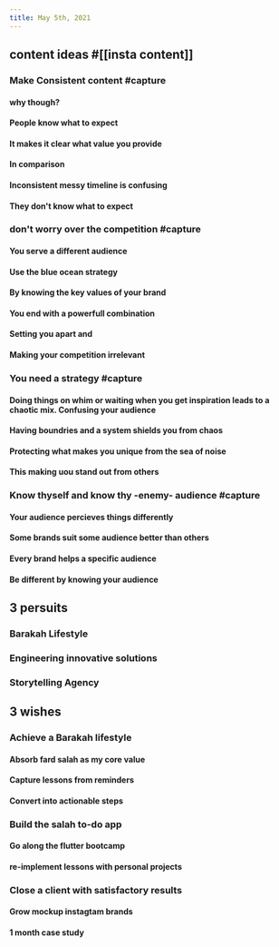 ```yaml
---
title: May 5th, 2021
---
```

## content ideas #[[insta content]]
### Make Consistent content #capture
#### why though?
#### People know what to expect
#### It makes it clear what value you provide
#### In comparison
#### Inconsistent messy timeline is confusing
#### They don't know what to expect
### don't worry over the competition #capture
#### You serve a different audience
#### Use the blue ocean strategy
#### By knowing the key values of your brand
#### You end with a powerfull combination
#### Setting you apart and
#### Making your competition irrelevant
### You need a strategy #capture
#### Doing things on whim or waiting when you get inspiration leads to a chaotic mix. Confusing your audience
#### Having boundries and a system shields you from chaos
#### Protecting what makes you unique from the sea of noise
#### This making uou stand out from others
### Know thyself and know thy -enemy- audience #capture
#### Your audience percieves things differently
#### Some brands suit some audience better than others
#### Every brand helps a specific audience
#### Be different by knowing your audience
## 3 persuits
### Barakah Lifestyle
####
### Engineering innovative solutions
####
### Storytelling Agency
####
## 3 wishes
### Achieve a Barakah lifestyle
#### Absorb fard salah as my core value
#### Capture lessons from reminders
#### Convert into actionable steps
### Build the salah to-do app
#### Go along the flutter bootcamp
#### re-implement lessons with personal projects
### Close a client with satisfactory results
#### Grow mockup instagtam brands
#### 1 month case study
####
